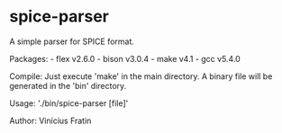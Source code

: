 # spice-parser
A simple parser for SPICE format.

Packages: 
	- flex v2.6.0 
	- bison v3.0.4 
	- make v4.1 
	- gcc v5.4.0 

Compile: 
	Just execute 'make' in the main directory. A binary file will be generated in the 'bin' directory. 

Usage: 
	'./bin/spice-parser [file]' 


Author: Vinícius Fratin
